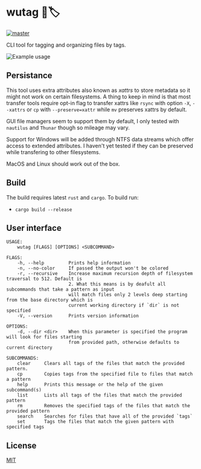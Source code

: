 # wutag 🔱🏷️ 
[![master](https://github.com/wojciechkepka/wutag/actions/workflows/master.yml/badge.svg)](https://github.com/wojciechkepka/wutag/actions/workflows/master.yml)

CLI tool for tagging and organizing files by tags.

![Example usage](https://github.com/wojciechkepka/wutag/blob/master/static/usage.svg)

## Persistance

This tool uses extra attributes also known as *xattrs* to store metadata so it might not work on certain filesystems. A thing to keep in mind is that most transfer tools require opt-in flag to transfer xattrs like `rsync` with option `-X`, `--xattrs` or `cp` with `--preserve=xattr` while `mv` preserves xattrs by default.

GUI file managers seem to support them by default, I only tested with `nautilus` and `Thunar` though so mileage may vary.

Support for Windows will be added through NTFS data streams which offer access to extended attributes. I haven't yet tested if they can be preserved while transfering to other filesystems.

MacOS and Linux should work out of the box.

## Build
The build requires latest `rust` and `cargo`. To build run:
 - `cargo build --release`


## User interface
```
USAGE:
    wutag [FLAGS] [OPTIONS] <SUBCOMMAND>

FLAGS:
    -h, --help         Prints help information
    -n, --no-color     If passed the output won't be colored
    -r, --recursive    Increase maximum recursion depth of filesystem traversal to 512. Default is
                       2. What this means is by deafult all subcommands that take a pattern as input
                       will match files only 2 levels deep starting from the base directory which is
                       current working directory if `dir` is not specified
    -V, --version      Prints version information

OPTIONS:
    -d, --dir <dir>    When this parameter is specified the program will look for files starting
                       from provided path, otherwise defaults to current directory

SUBCOMMANDS:
    clear     Clears all tags of the files that match the provided pattern.
    cp        Copies tags from the specified file to files that match a pattern
    help      Prints this message or the help of the given subcommand(s)
    list      Lists all tags of the files that match the provided pattern
    rm        Removes the specified tags of the files that match the provided pattern
    search    Searches for files that have all of the provided `tags`
    set       Tags the files that match the given pattern with specified tags
```

## License
[MIT](https://github.com/wojciechkepka/wutag/blob/master/LICENSE)
